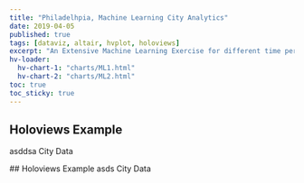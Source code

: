 ```yaml
---
title: "Philadelhpia, Machine Learning City Analytics"
date: 2019-04-05
published: true
tags: [dataviz, altair, hvplot, holoviews]
excerpt: "An Extensive Machine Learning Exercise for different time periods as well as different price brackets."
hv-loader:
  hv-chart-1: "charts/ML1.html"
  hv-chart-2: "charts/ML2.html"
toc: true
toc_sticky: true
---
```


## Holoviews Example
asddsa
City Data
<div id="hv-chart-1"></div>
## Holoviews Example
asds
City Data
<div id="hv-chart-2"></div>



